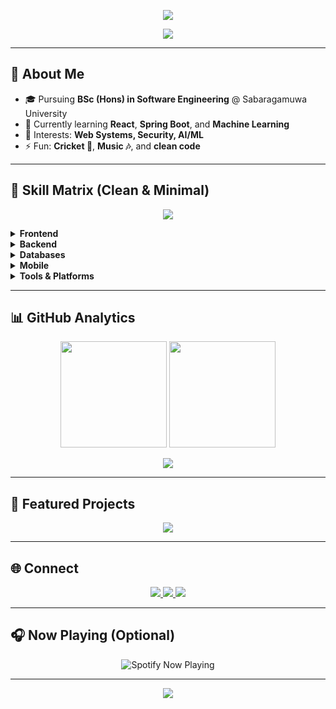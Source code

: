 <!-- 🌌 Modern, Animated GitHub Profile — Dilshan -->

<!-- Wavy Gradient Header -->
<p align="center">
  <img src="https://capsule-render.vercel.app/api?type=waving&color=0:00F5D4,100:00E5FF&height=220&section=header&text=Dilshan%20%7C%20Software%20Engineering%20Undergraduate&fontSize=30&fontColor=0A192F&animation=fadeIn&fontAlignY=38" />
</p>

<!-- Typing Intro -->
<p align="center">
  <img src="https://readme-typing-svg.herokuapp.com?font=Fira+Code&size=22&duration=3500&pause=900&color=00E5FF&center=true&vCenter=true&width=700&lines=Full-Stack+Developer+%7C+ML%2FAI+Explorer;Building+clean%2C+modern+UIs+and+robust+APIs;Open+Source+Contributor+%7C+Always+Learning" />
</p>

---

## 👋 About Me
- 🎓 Pursuing **BSc (Hons) in Software Engineering** @ Sabaragamuwa University  
- 🌱 Currently learning **React**, **Spring Boot**, and **Machine Learning**  
- 🧠 Interests: **Web Systems, Security, AI/ML**  
- ⚡ Fun: **Cricket 🏏**, **Music 🎶**, and **clean code**  

---

## 🧩 Skill Matrix (Clean & Minimal)

<!-- One compact line for a quick scan -->
<p align="center">
  <img src="https://skillicons.dev/icons?i=html,css,js,react,nodejs,express,java,python,mysql,flutter,git,github,linux,vscode&perline=14" />
</p>

<!-- Tidy, collapsible detail groups so it never looks crowded -->
<details>
  <summary><b>Frontend</b></summary>
  <br/>
  <p align="left">
    <img src="https://skillicons.dev/icons?i=html,css,js,react&perline=8" />
  </p>
</details>

<details>
  <summary><b>Backend</b></summary>
  <br/>
  <p align="left">
    <img src="https://skillicons.dev/icons?i=nodejs,express,java,python&perline=8" />
  </p>
</details>

<details>
  <summary><b>Databases</b></summary>
  <br/>
  <p align="left">
    <img src="https://skillicons.dev/icons?i=mysql&perline=8" />
  </p>
</details>

<details>
  <summary><b>Mobile</b></summary>
  <br/>
  <p align="left">
    <img src="https://skillicons.dev/icons?i=flutter&perline=8" />
  </p>
</details>

<details>
  <summary><b>Tools & Platforms</b></summary>
  <br/>
  <p align="left">
    <img src="https://skillicons.dev/icons?i=git,github,linux,vscode&perline=8" />
  </p>
</details>

---

## 📊 GitHub Analytics
<p align="center">
  <img height="170" src="https://github-readme-stats.vercel.app/api?username=dilshandevxx&show_icons=true&theme=react&hide_border=true" />
  <img height="170" src="https://streak-stats.demolab.com?user=dilshandevxx&theme=react&hide_border=true" />
</p>

<p align="center">
  <img src="https://github-readme-activity-graph.vercel.app/graph?username=dilshandevxx&theme=react-dark&hide_border=true&area=true" />
</p>

---

## 🚀 Featured Projects
<!-- Replace repo names/links as needed -->
<p align="center">
  <a href="https://github.com/dilshandevxx/times-word-war-2">
    <img src="https://github-readme-stats.vercel.app/api/pin/?username=dilshandevxx&repo=times-word-war-2&theme=react&hide_border=true" />
  </a>
</p>

---

## 🌐 Connect
<p align="center">
  <a href="mailto:dilshanprathapaarachchi@gmail.com">
    <img src="https://img.shields.io/badge/Email-0D1117?style=for-the-badge&logo=gmail&logoColor=white" />
  </a>
  <a href="https://github.com/dilshandevxx">
    <img src="https://img.shields.io/badge/GitHub-0D1117?style=for-the-badge&logo=github&logoColor=white" />
  </a>
  <a href="https://www.linkedin.com/in/your-linkedin">
    <img src="https://img.shields.io/badge/LinkedIn-0D1117?style=for-the-badge&logo=linkedin&logoColor=0A66C2" />
  </a>
</p>

---

## 🎧 Now Playing (Optional)
<p align="center">
  <img src="https://spotify-github-profile.vercel.app/api/view?uid=your_spotify_id&cover_image=true&theme=novatorem&bar_color=00E5FF&bar_color_cover=true" alt="Spotify Now Playing" />
</p>

---

<!-- Wavy Gradient Footer -->
<p align="center">
  <img src="https://capsule-render.vercel.app/api?type=waving&color=0:00E5FF,100:00F5D4&height=140&section=footer" />
</p>
